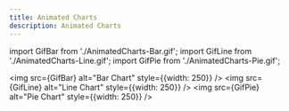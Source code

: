 ```yaml
---
title: Animated Charts
description: Animated Charts
---
```


import GifBar from './AnimatedCharts-Bar.gif';
import GifLine from './AnimatedCharts-Line.gif';
import GifPie from './AnimatedCharts-Pie.gif';

<img src={GifBar} alt="Bar Chart" style={{width: 250}} />
<img src={GifLine} alt="Line Chart" style={{width: 250}} />
<img src={GifPie} alt="Pie Chart" style={{width: 250}} />

<LinkCard title="See on Github" href="https://github.com/Szymon-Michalak/iOS-Components/tree/main/UI/iOSWelcomeScreen" />
